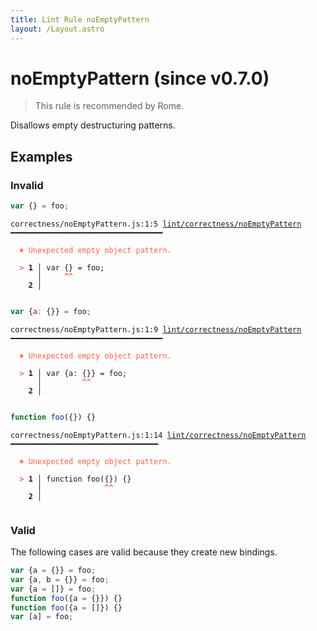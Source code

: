 ```yaml
---
title: Lint Rule noEmptyPattern
layout: /Layout.astro
---
```


# noEmptyPattern (since v0.7.0)

> This rule is recommended by Rome.

Disallows empty destructuring patterns.

## Examples

### Invalid

```jsx
var {} = foo;
```

<pre class="language-text"><code class="language-text">correctness/noEmptyPattern.js:1:5 <a href="https://docs.rome.tools/lint/rules/noEmptyPattern">lint/correctness/noEmptyPattern</a> ━━━━━━━━━━━━━━━━━━━━━━━━━━━━━━━━━━

<strong><span style="color: Tomato;">  </span></strong><strong><span style="color: Tomato;">✖</span></strong> <span style="color: Tomato;">Unexpected empty object pattern.</span>
  
<strong><span style="color: Tomato;">  </span></strong><strong><span style="color: Tomato;">&gt;</span></strong> <strong>1 │ </strong>var {} = foo;
   <strong>   │ </strong>    <strong><span style="color: Tomato;">^</span></strong><strong><span style="color: Tomato;">^</span></strong>
    <strong>2 │ </strong>
  
</code></pre>

```jsx
var {a: {}} = foo;
```

<pre class="language-text"><code class="language-text">correctness/noEmptyPattern.js:1:9 <a href="https://docs.rome.tools/lint/rules/noEmptyPattern">lint/correctness/noEmptyPattern</a> ━━━━━━━━━━━━━━━━━━━━━━━━━━━━━━━━━━

<strong><span style="color: Tomato;">  </span></strong><strong><span style="color: Tomato;">✖</span></strong> <span style="color: Tomato;">Unexpected empty object pattern.</span>
  
<strong><span style="color: Tomato;">  </span></strong><strong><span style="color: Tomato;">&gt;</span></strong> <strong>1 │ </strong>var {a: {}} = foo;
   <strong>   │ </strong>        <strong><span style="color: Tomato;">^</span></strong><strong><span style="color: Tomato;">^</span></strong>
    <strong>2 │ </strong>
  
</code></pre>

```jsx
function foo({}) {}
```

<pre class="language-text"><code class="language-text">correctness/noEmptyPattern.js:1:14 <a href="https://docs.rome.tools/lint/rules/noEmptyPattern">lint/correctness/noEmptyPattern</a> ━━━━━━━━━━━━━━━━━━━━━━━━━━━━━━━━━

<strong><span style="color: Tomato;">  </span></strong><strong><span style="color: Tomato;">✖</span></strong> <span style="color: Tomato;">Unexpected empty object pattern.</span>
  
<strong><span style="color: Tomato;">  </span></strong><strong><span style="color: Tomato;">&gt;</span></strong> <strong>1 │ </strong>function foo({}) {}
   <strong>   │ </strong>             <strong><span style="color: Tomato;">^</span></strong><strong><span style="color: Tomato;">^</span></strong>
    <strong>2 │ </strong>
  
</code></pre>

### Valid

The following cases are valid because they create new bindings.

```jsx
var {a = {}} = foo;
var {a, b = {}} = foo;
var {a = []} = foo;
function foo({a = {}}) {}
function foo({a = []}) {}
var [a] = foo;
```

